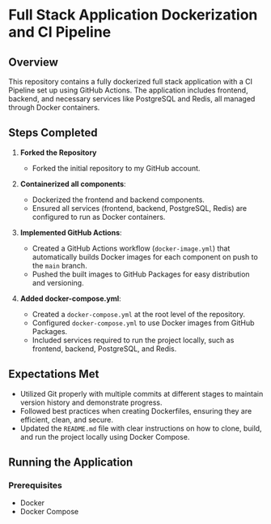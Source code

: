 # Full Stack Application Dockerization and CI Pipeline

## Overview
This repository contains a fully dockerized full stack application with a CI Pipeline set up using GitHub Actions. The application includes frontend, backend, and necessary services like PostgreSQL and Redis, all managed through Docker containers.

## Steps Completed
1. **Forked the Repository**
   - Forked the initial repository to my GitHub account.

2. **Containerized all components**:
   - Dockerized the frontend and backend components.
   - Ensured all services (frontend, backend, PostgreSQL, Redis) are configured to run as Docker containers.

3. **Implemented GitHub Actions**:
   - Created a GitHub Actions workflow (`docker-image.yml`) that automatically builds Docker images for each component on push to the `main` branch.
   - Pushed the built images to GitHub Packages for easy distribution and versioning.

4. **Added docker-compose.yml**:
   - Created a `docker-compose.yml` at the root level of the repository.
   - Configured `docker-compose.yml` to use Docker images from GitHub Packages.
   - Included services required to run the project locally, such as frontend, backend, PostgreSQL, and Redis.

## Expectations Met
- Utilized Git properly with multiple commits at different stages to maintain version history and demonstrate progress.
- Followed best practices when creating Dockerfiles, ensuring they are efficient, clean, and secure.
- Updated the `README.md` file with clear instructions on how to clone, build, and run the project locally using Docker Compose.

## Running the Application

### Prerequisites
- Docker
- Docker Compose
